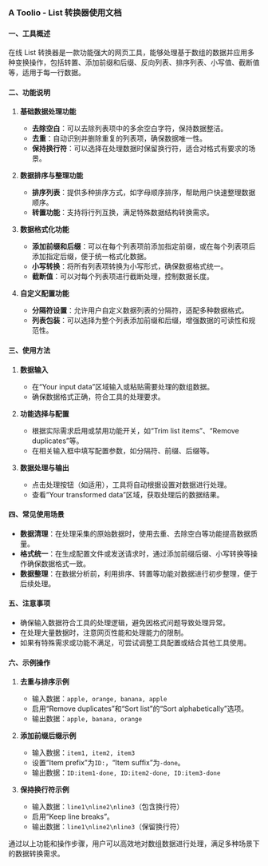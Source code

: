 ### A Toolio - List 转换器使用文档

#### 一、工具概述
在线 List 转换器是一款功能强大的网页工具，能够处理基于数组的数据并应用多种变换操作，包括转置、添加前缀和后缀、反向列表、排序列表、小写值、截断值等，适用于每一行数据。

#### 二、功能说明

1. **基础数据处理功能**
   - **去除空白**：可以去除列表项中的多余空白字符，保持数据整洁。
   - **去重**：自动识别并删除重复的列表项，确保数据唯一性。
   - **保持换行符**：可以选择在处理数据时保留换行符，适合对格式有要求的场景。

2. **数据排序与整理功能**
   - **排序列表**：提供多种排序方式，如字母顺序排序，帮助用户快速整理数据顺序。
   - **转置功能**：支持将行列互换，满足特殊数据结构转换需求。

3. **数据格式化功能**
   - **添加前缀和后缀**：可以在每个列表项前添加指定前缀，或在每个列表项后添加指定后缀，便于统一格式化数据。
   - **小写转换**：将所有列表项转换为小写形式，确保数据格式统一。
   - **截断值**：可以对每个列表项进行截断处理，控制数据长度。

4. **自定义配置功能**
   - **分隔符设置**：允许用户自定义数据列表的分隔符，适配多种数据格式。
   - **列表包装**：可以选择为整个列表添加前缀和后缀，增强数据的可读性和规范性。

#### 三、使用方法

1. **数据输入**
   - 在“Your input data”区域输入或粘贴需要处理的数组数据。
   - 确保数据格式正确，符合工具的处理要求。

2. **功能选择与配置**
   - 根据实际需求启用或禁用功能开关，如“Trim list items”、“Remove duplicates”等。
   - 在相关输入框中填写配置参数，如分隔符、前缀、后缀等。

3. **数据处理与输出**
   - 点击处理按钮（如适用），工具将自动根据设置对数据进行处理。
   - 查看“Your transformed data”区域，获取处理后的数据结果。

#### 四、常见使用场景

- **数据清理**：在处理采集的原始数据时，使用去重、去除空白等功能提高数据质量。
- **格式统一**：在生成配置文件或发送请求时，通过添加前缀后缀、小写转换等操作确保数据格式一致。
- **数据整理**：在数据分析前，利用排序、转置等功能对数据进行初步整理，便于后续处理。

#### 五、注意事项

- 确保输入数据符合工具的处理逻辑，避免因格式问题导致处理异常。
- 在处理大量数据时，注意网页性能和处理能力的限制。
- 如果有特殊需求或功能不满足，可尝试调整工具配置或结合其他工具使用。

#### 六、示例操作

1. **去重与排序示例**
   - 输入数据：`apple, orange, banana, apple`
   - 启用“Remove duplicates”和“Sort list”的“Sort alphabetically”选项。
   - 输出数据：`apple, banana, orange`

2. **添加前缀后缀示例**
   - 输入数据：`item1, item2, item3`
   - 设置“Item prefix”为`ID:`，“Item suffix”为`-done`。
   - 输出数据：`ID:item1-done, ID:item2-done, ID:item3-done`

3. **保持换行符示例**
   - 输入数据：`line1\nline2\nline3`（包含换行符）
   - 启用“Keep line breaks”。
   - 输出数据：`line1\nline2\nline3`（保留换行符）

通过以上功能和操作步骤，用户可以高效地对数组数据进行处理，满足多种场景下的数据转换需求。